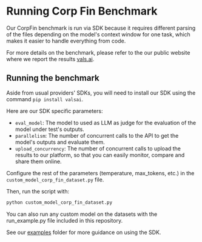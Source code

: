 # Running Corp Fin Benchmark

Our CorpFin benchmark is run via SDK because it requires different parsing of the files depending on the model's context window for one task, which makes it easier to handle everything from code.

For more details on the benchmark, please refer to the our public website where we report the results [vals.ai](https://www.vals.ai/home).

## Running the benchmark

Aside from usual providers' SDKs, you will need to install our SDK using the command `pip install valsai`.

Here are our SDK specific parameters:
- `eval_model`: The model to used as LLM as judge for the evaluation of the model under test's outputs.
- `parallelism`: The number of concurrent calls to the API to get the model's outputs and evaluate them.
- `upload_concurrency`: The number of concurrent calls to upload the results to our platform, so that you can easily monitor, compare and share them online.

Configure the rest of the parameters (temperature, max_tokens, etc.) in the `custom_model_corp_fin_dataset.py` file.

Then, run the script with:
```bash
python custom_model_corp_fin_dataset.py
```

You can also run any custom model on the datasets with the run_example.py file included in this repository.

See our [examples](https://github.com/vals-ai/vals-sdk/tree/main/examples) folder for more guidance on using the SDK.
